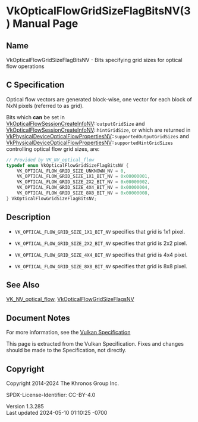 # VkOpticalFlowGridSizeFlagBitsNV(3) Manual Page

## Name

VkOpticalFlowGridSizeFlagBitsNV - Bits specifying grid sizes for optical
flow operations



## <a href="#_c_specification" class="anchor"></a>C Specification

Optical flow vectors are generated block-wise, one vector for each block
of NxN pixels (referred to as grid).

Bits which **can** be set in
[VkOpticalFlowSessionCreateInfoNV](https://registry.khronos.org/vulkan/specs/1.3-extensions/man/html/VkOpticalFlowSessionCreateInfoNV.html)::`outputGridSize`
and
[VkOpticalFlowSessionCreateInfoNV](https://registry.khronos.org/vulkan/specs/1.3-extensions/man/html/VkOpticalFlowSessionCreateInfoNV.html)::`hintGridSize`,
or which are returned in
[VkPhysicalDeviceOpticalFlowPropertiesNV](https://registry.khronos.org/vulkan/specs/1.3-extensions/man/html/VkPhysicalDeviceOpticalFlowPropertiesNV.html)::`supportedOutputGridSizes`
and
[VkPhysicalDeviceOpticalFlowPropertiesNV](https://registry.khronos.org/vulkan/specs/1.3-extensions/man/html/VkPhysicalDeviceOpticalFlowPropertiesNV.html)::`supportedHintGridSizes`
controlling optical flow grid sizes, are:

``` c
// Provided by VK_NV_optical_flow
typedef enum VkOpticalFlowGridSizeFlagBitsNV {
    VK_OPTICAL_FLOW_GRID_SIZE_UNKNOWN_NV = 0,
    VK_OPTICAL_FLOW_GRID_SIZE_1X1_BIT_NV = 0x00000001,
    VK_OPTICAL_FLOW_GRID_SIZE_2X2_BIT_NV = 0x00000002,
    VK_OPTICAL_FLOW_GRID_SIZE_4X4_BIT_NV = 0x00000004,
    VK_OPTICAL_FLOW_GRID_SIZE_8X8_BIT_NV = 0x00000008,
} VkOpticalFlowGridSizeFlagBitsNV;
```

## <a href="#_description" class="anchor"></a>Description

- `VK_OPTICAL_FLOW_GRID_SIZE_1X1_BIT_NV` specifies that grid is 1x1
  pixel.

- `VK_OPTICAL_FLOW_GRID_SIZE_2X2_BIT_NV` specifies that grid is 2x2
  pixel.

- `VK_OPTICAL_FLOW_GRID_SIZE_4X4_BIT_NV` specifies that grid is 4x4
  pixel.

- `VK_OPTICAL_FLOW_GRID_SIZE_8X8_BIT_NV` specifies that grid is 8x8
  pixel.

## <a href="#_see_also" class="anchor"></a>See Also

[VK_NV_optical_flow](https://registry.khronos.org/vulkan/specs/1.3-extensions/man/html/VK_NV_optical_flow.html),
[VkOpticalFlowGridSizeFlagsNV](https://registry.khronos.org/vulkan/specs/1.3-extensions/man/html/VkOpticalFlowGridSizeFlagsNV.html)

## <a href="#_document_notes" class="anchor"></a>Document Notes

For more information, see the <a
href="https://registry.khronos.org/vulkan/specs/1.3-extensions/html/vkspec.html#VkOpticalFlowGridSizeFlagBitsNV"
target="_blank" rel="noopener">Vulkan Specification</a>

This page is extracted from the Vulkan Specification. Fixes and changes
should be made to the Specification, not directly.

## <a href="#_copyright" class="anchor"></a>Copyright

Copyright 2014-2024 The Khronos Group Inc.

SPDX-License-Identifier: CC-BY-4.0

Version 1.3.285  
Last updated 2024-05-10 01:10:25 -0700
